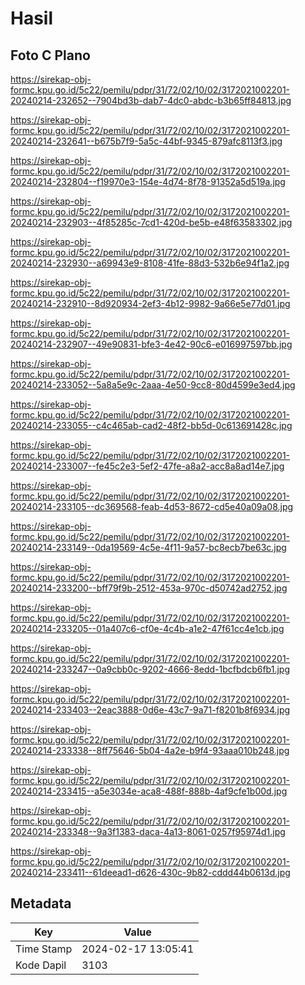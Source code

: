 # Hasil

## Foto C Plano

https://sirekap-obj-formc.kpu.go.id/5c22/pemilu/pdpr/31/72/02/10/02/3172021002201-20240214-232652--7904bd3b-dab7-4dc0-abdc-b3b65ff84813.jpg

https://sirekap-obj-formc.kpu.go.id/5c22/pemilu/pdpr/31/72/02/10/02/3172021002201-20240214-232641--b675b7f9-5a5c-44bf-9345-879afc8113f3.jpg

https://sirekap-obj-formc.kpu.go.id/5c22/pemilu/pdpr/31/72/02/10/02/3172021002201-20240214-232804--f19970e3-154e-4d74-8f78-91352a5d519a.jpg

https://sirekap-obj-formc.kpu.go.id/5c22/pemilu/pdpr/31/72/02/10/02/3172021002201-20240214-232903--4f85285c-7cd1-420d-be5b-e48f63583302.jpg

https://sirekap-obj-formc.kpu.go.id/5c22/pemilu/pdpr/31/72/02/10/02/3172021002201-20240214-232930--a69943e9-8108-41fe-88d3-532b6e94f1a2.jpg

https://sirekap-obj-formc.kpu.go.id/5c22/pemilu/pdpr/31/72/02/10/02/3172021002201-20240214-232910--8d920934-2ef3-4b12-9982-9a66e5e77d01.jpg

https://sirekap-obj-formc.kpu.go.id/5c22/pemilu/pdpr/31/72/02/10/02/3172021002201-20240214-232907--49e90831-bfe3-4e42-90c6-e016997597bb.jpg

https://sirekap-obj-formc.kpu.go.id/5c22/pemilu/pdpr/31/72/02/10/02/3172021002201-20240214-233052--5a8a5e9c-2aaa-4e50-9cc8-80d4599e3ed4.jpg

https://sirekap-obj-formc.kpu.go.id/5c22/pemilu/pdpr/31/72/02/10/02/3172021002201-20240214-233055--c4c465ab-cad2-48f2-bb5d-0c613691428c.jpg

https://sirekap-obj-formc.kpu.go.id/5c22/pemilu/pdpr/31/72/02/10/02/3172021002201-20240214-233007--fe45c2e3-5ef2-47fe-a8a2-acc8a8ad14e7.jpg

https://sirekap-obj-formc.kpu.go.id/5c22/pemilu/pdpr/31/72/02/10/02/3172021002201-20240214-233105--dc369568-feab-4d53-8672-cd5e40a09a08.jpg

https://sirekap-obj-formc.kpu.go.id/5c22/pemilu/pdpr/31/72/02/10/02/3172021002201-20240214-233149--0da19569-4c5e-4f11-9a57-bc8ecb7be63c.jpg

https://sirekap-obj-formc.kpu.go.id/5c22/pemilu/pdpr/31/72/02/10/02/3172021002201-20240214-233200--bff79f9b-2512-453a-970c-d50742ad2752.jpg

https://sirekap-obj-formc.kpu.go.id/5c22/pemilu/pdpr/31/72/02/10/02/3172021002201-20240214-233205--01a407c6-cf0e-4c4b-a1e2-47f61cc4e1cb.jpg

https://sirekap-obj-formc.kpu.go.id/5c22/pemilu/pdpr/31/72/02/10/02/3172021002201-20240214-233247--0a9cbb0c-9202-4666-8edd-1bcfbdcb6fb1.jpg

https://sirekap-obj-formc.kpu.go.id/5c22/pemilu/pdpr/31/72/02/10/02/3172021002201-20240214-233403--2eac3888-0d6e-43c7-9a71-f8201b8f6934.jpg

https://sirekap-obj-formc.kpu.go.id/5c22/pemilu/pdpr/31/72/02/10/02/3172021002201-20240214-233338--8ff75646-5b04-4a2e-b9f4-93aaa010b248.jpg

https://sirekap-obj-formc.kpu.go.id/5c22/pemilu/pdpr/31/72/02/10/02/3172021002201-20240214-233415--a5e3034e-aca8-488f-888b-4af9cfe1b00d.jpg

https://sirekap-obj-formc.kpu.go.id/5c22/pemilu/pdpr/31/72/02/10/02/3172021002201-20240214-233348--9a3f1383-daca-4a13-8061-0257f95974d1.jpg

https://sirekap-obj-formc.kpu.go.id/5c22/pemilu/pdpr/31/72/02/10/02/3172021002201-20240214-233411--61deead1-d626-430c-9b82-cddd44b0613d.jpg


## Metadata

| Key        | Value               |
| ---------- | ------------------- |
| Time Stamp | 2024-02-17 13:05:41 |
| Kode Dapil | 3103                |



